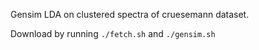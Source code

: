 Gensim LDA on clustered spectra of cruesemann dataset.

Download by running `./fetch.sh` and `./gensim.sh`


